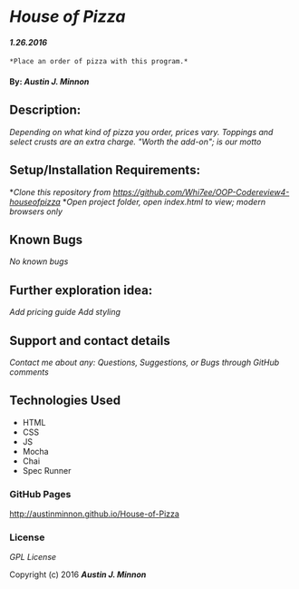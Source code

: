 # _House of Pizza_

#### _1.26.2016_
    *Place an order of pizza with this program.*

#### By: _**Austin J. Minnon**_

## Description:
_Depending on what kind of pizza you order, prices vary. Toppings and select crusts are an extra charge. "Worth the add-on"; is our motto_

## Setup/Installation Requirements:

*_Clone this repository from https://github.com/Whi7ee/OOP-Codereview4-houseofpizza_
*_Open project folder, open index.html to view; modern browsers only_

## Known Bugs
_No known bugs_

## Further exploration idea:
_Add pricing guide_
_Add styling_

## Support and contact details
_Contact me about any: Questions, Suggestions, or Bugs through GitHub comments_

## Technologies Used
* HTML
* CSS
* JS
* Mocha
* Chai
* Spec Runner

### GitHub Pages
http://austinminnon.github.io/House-of-Pizza

### License
*GPL License*

Copyright (c) 2016 **_Austin J. Minnon_**
